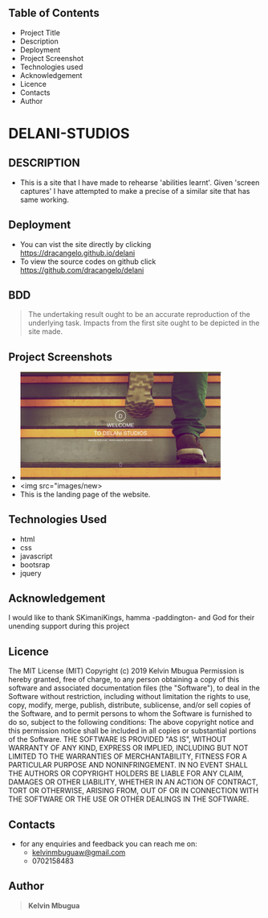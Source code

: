 
## Table of Contents
- Project Title
- Description
- Deployment
- Project Screenshot
- Technologies used
- Acknowledgement
- Licence
- Contacts
- Author
# DELANI-STUDIOS
## DESCRIPTION
- This is a site that I have made to rehearse 'abilities learnt'. Given 'screen captures' I have attempted to make a precise of a similar site that has same working.
## Deployment
- You can vist the site directly by clicking https://dracangelo.github.io/delani
- To view the source codes on github click https://github.com/dracangelo/delani
## BDD
> The undertaking result ought to be an accurate reproduction of the underlying task. 
> Impacts from the first site ought to be depicted in the site made.
## Project Screenshots
- <img src="images/them.jpg" width=400px>
- <img src="images/new>
- This is the landing page of the website.
## Technologies Used
- html
 - css
 - javascript
 - bootsrap
 - jquery
 ## Acknowledgement
 I would like to thank SKimaniKings, hamma -paddington- and God for their unending support during this project
## Licence
The MIT License (MIT)
Copyright (c) 2019 Kelvin Mbugua
Permission is hereby granted, free of charge, to any person obtaining a copy of this software and associated documentation files (the "Software"), to deal in the Software without restriction, including without limitation the rights to use, copy, modify, merge, publish, distribute, sublicense, and/or sell copies of the Software, and to permit persons to whom the Software is furnished to do so, subject to the following conditions:
The above copyright notice and this permission notice shall be included in all copies or substantial portions of the Software.
THE SOFTWARE IS PROVIDED "AS IS", WITHOUT WARRANTY OF ANY KIND, EXPRESS OR IMPLIED, INCLUDING BUT NOT LIMITED TO THE WARRANTIES OF MERCHANTABILITY, FITNESS FOR A PARTICULAR PURPOSE AND NONINFRINGEMENT. IN NO EVENT SHALL THE AUTHORS OR COPYRIGHT HOLDERS BE LIABLE FOR ANY CLAIM, DAMAGES OR OTHER LIABILITY, WHETHER IN AN ACTION OF CONTRACT, TORT OR OTHERWISE, ARISING FROM, OUT OF OR IN CONNECTION WITH THE SOFTWARE OR THE USE OR OTHER DEALINGS IN THE SOFTWARE.

## Contacts
- for any enquiries and feedback you can reach me on:
  - kelvinmbuguaw@gmail.com
  - 0702158483
## Author
> **Kelvin  Mbugua**

